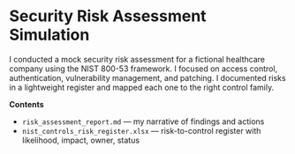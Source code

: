 # Security Risk Assessment Simulation

I conducted a mock security risk assessment for a fictional healthcare company using the NIST 800-53 framework. I focused on access control, authentication, vulnerability management, and patching. I documented risks in a lightweight register and mapped each one to the right control family.

**Contents**
- `risk_assessment_report.md` — my narrative of findings and actions
- `nist_controls_risk_register.xlsx` — risk-to-control register with likelihood, impact, owner, status

